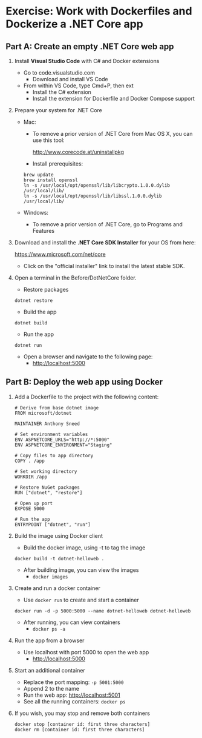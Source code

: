 # Exercise: Work with Dockerfiles and Dockerize a .NET Core app

## Part A: Create an empty .NET Core web app

1. Install **Visual Studio Code** with C# and Docker extensions
    - Go to code.visualstudio.com
        + Download and install VS Code
    - From within VS Code, type Cmd+P, then ext
        + Install the C# extension
        + Install the extension for Dockerfile and Docker Compose support

2. Prepare your system for .NET Core
    - Mac:
        + To remove a prior version of .NET Core from Mac OS X, you can use this tool:

          <http://www.corecode.at/uninstallpkg>

        + Install prerequisites:

        ```
        brew update
        brew install openssl
        ln -s /usr/local/opt/openssl/lib/libcrypto.1.0.0.dylib /usr/local/lib/
        ln -s /usr/local/opt/openssl/lib/libssl.1.0.0.dylib /usr/local/lib/
        ```

    - Windows:
        + To remove a prior version of .NET Core, go to Programs and Features

3. Download and install the **.NET Core SDK Installer** for your OS from here:

    <https://www.microsoft.com/net/core>

    + Click on the "official installer" link to install the latest stable SDK.

4. Open a terminal in the Before/DotNetCore folder.
    - Restore packages
    
    ```
    dotnet restore
    ```

    - Build the app

    ```
    dotnet build
    ```

    - Run the app

    ```
    dotnet run
    ```

    - Open a browser and navigate to the following page:
        + <http://localhost:5000>
    
## Part B: Deploy the web app using Docker
    
1. Add a Dockerfile to the project with the following content:

    ```
    # Derive from base dotnet image
    FROM microsoft/dotnet

    MAINTAINER Anthony Sneed

    # Set environment variables
    ENV ASPNETCORE_URLS="http://*:5000"
    ENV ASPNETCORE_ENVIRONMENT="Staging"

    # Copy files to app directory
    COPY . /app

    # Set working directory
    WORKDIR /app

    # Restore NuGet packages
    RUN ["dotnet", "restore"]

    # Open up port
    EXPOSE 5000

    # Run the app
    ENTRYPOINT ["dotnet", "run"]
    ```
  
2. Build the image using Docker client
    - Build the docker image, using -t to tag the image

    ```
    docker build -t dotnet-helloweb .
    ```

    - After building image, you can view the images
        + `docker images`
  
3. Create and run a docker container
    - Use `docker run` to create and start a container
  
    ```
    docker run -d -p 5000:5000 --name dotnet-helloweb dotnet-helloweb
    ```

    - After running, you can view containers
        + `docker ps -a`
  
4. Run the app from a browser
    - Use localhost with port 5000 to open the web app
        + <http://localhost:5000>

5. Start an additional container
    - Replace the port mapping: `-p 5001:5000`
    - Append 2 to the name
    - Run the web app: <http://localhost:5001>
    - See all the running containers: `docker ps`

6. If you wish, you may stop and remove both containers

    ```
    docker stop [container id: first three characters]
    docker rm [container id: first three characters]
    ```
